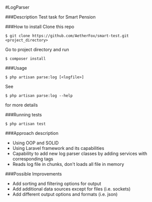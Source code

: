 #LogParser

###Description
Test task for Smart Pension

###How to install
Clone this repo
```
$ git clone https://github.com/AetherFox/smart-test.git <project_directory>
```
Go to project directory and run
```
$ composer install
```

###Usage
```
$ php artisan parse:log [<logfile>]
```
See
```
$ php artisan parse:log --help
```
for more details

###Running tests
```
$ php artisan test
```

###Approach description
- Using OOP and SOLID
- Using Laravel framework and its capabilities
- Capability to add new log parser classes by adding services with corresponding tags
- Reads log file in chunks, don't loads all file in memory

###Possible Improvements
- Add sorting and filtering options for output
- Add additional data sources except for files (i.e. sockets)
- Add different output options and formats (i.e. json)
